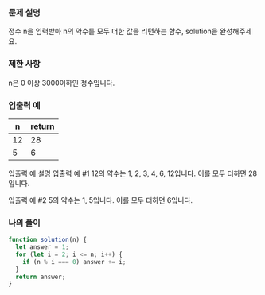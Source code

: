 ### 문제 설명

정수 n을 입력받아 n의 약수를 모두 더한 값을 리턴하는 함수, solution을 완성해주세요.

### 제한 사항

n은 0 이상 3000이하인 정수입니다.

### 입출력 예

| n   | return |
| --- | ------ |
| 12  | 28     |
| 5   | 6      |

입출력 예 설명
입출력 예 #1
12의 약수는 1, 2, 3, 4, 6, 12입니다. 이를 모두 더하면 28입니다.

입출력 예 #2
5의 약수는 1, 5입니다. 이를 모두 더하면 6입니다.

### 나의 풀이

```js
function solution(n) {
  let answer = 1;
  for (let i = 2; i <= n; i++) {
    if (n % i === 0) answer += i;
  }
  return answer;
}
```
